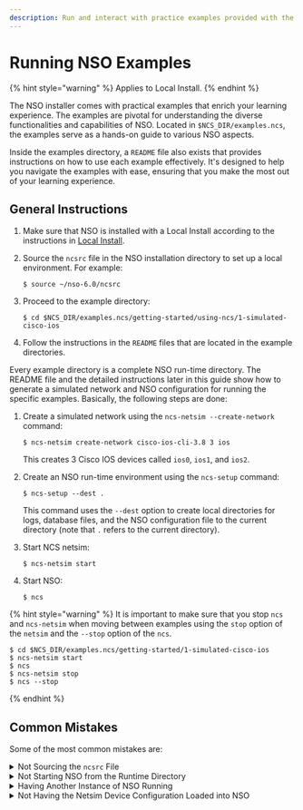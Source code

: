 ```yaml
---
description: Run and interact with practice examples provided with the NSO installer.
---
```


# Running NSO Examples

{% hint style="warning" %}
Applies to Local Install.&#x20;
{% endhint %}

The NSO installer comes with practical examples that enrich your learning experience. The examples are pivotal for understanding the diverse functionalities and capabilities of NSO. Located in `$NCS_DIR/examples.ncs`, the examples serve as a hands-on guide to various NSO aspects.&#x20;

Inside the examples directory, a `README` file also exists that provides instructions on how to use each example effectively. It's designed to help you navigate the examples with ease, ensuring that you make the most out of your learning experience.

## General Instructions <a href="#d5e1220" id="d5e1220"></a>

1. Make sure that NSO is installed with a Local Install according to the instructions in [Local Install](../local-install.md).&#x20;
2.  Source the `ncsrc` file in the NSO installation directory to set up a local environment. For example:

    ```
    $ source ~/nso-6.0/ncsrc
    ```
3.  Proceed to the example directory:

    ```
    $ cd $NCS_DIR/examples.ncs/getting-started/using-ncs/1-simulated-cisco-ios
    ```
4. Follow the instructions in the `README` files that are located in the example directories.

Every example directory is a complete NSO run-time directory. The README file and the detailed instructions later in this guide show how to generate a simulated network and NSO configuration for running the specific examples. Basically, the following steps are done:

1.  Create a simulated network using the `ncs-netsim --create-network` command:

    ```
    $ ncs-netsim create-network cisco-ios-cli-3.8 3 ios
    ```

    This creates 3 Cisco IOS devices called `ios0`, `ios1`, and `ios2`.
2.  Create an NSO run-time environment using the `ncs-setup` command:

    ```
    $ ncs-setup --dest .
    ```

    This command uses the `--dest` option to create local directories for logs, database files, and the NSO configuration file to the current directory (note that `.` refers to the current directory).
3.  Start NCS netsim:

    ```
    $ ncs-netsim start
    ```
4.  Start NSO:

    ```
    $ ncs
    ```

{% hint style="warning" %}
It is important to make sure that you stop `ncs` and `ncs-netsim` when moving between examples using the `stop` option of the `netsim` and the `--stop` option of the `ncs`.

```
$ cd $NCS_DIR/examples.ncs/getting-started/1-simulated-cisco-ios
$ ncs-netsim start
$ ncs
$ ncs-netsim stop
$ ncs --stop
```
{% endhint %}

## Common Mistakes <a href="#d5e1275" id="d5e1275"></a>

Some of the most common mistakes are:

<details>

<summary>Not Sourcing the <code>ncsrc</code> File</summary>

You have not sourced the `ncsrc` file:

```
$ ncs
-bash: ncs: command not found
```

</details>

<details>

<summary>Not Starting NSO from the Runtime Directory</summary>

You are trying to start NSO from a directory that is not set up as a runtime directory.

```
$ ncs
Bad configuration: /etc/ncs/ncs.conf:0: "./state/packages-in-use: \
   Failed to create symlink: no such file or directory"
Daemon died status=21
```

What happened above is that NSO did not find an `ncs.conf` in the local directory so it uses the default in `/etc/ncs/ncs.conf`. That `ncs.conf` says there shall be directories at `./` such as `./state` which is not true. Make sure that you `cd` to the root of the example and check that there is a `ncs.conf` file, and a `cdb-dir` directory.

</details>

<details>

<summary>Having Another Instance of NSO Running</summary>

You already have another instance of NSO running (or the same with netsim):

```
$ ncs
Cannot bind to internal socket 127.0.0.1:4569 : address already in use
Daemon died status=20
$ ncs-netsim start
DEVICE c0 Cannot bind to internal socket 127.0.0.1:5010 : \
  address already in use
Daemon died status=20
FAIL
```

To resolve the above, just stop the running instance of NSO and netsim. Remember that it does not matter where you started the "running" NSO and netsim, there is no need to `cd` back to the other example before stopping.

</details>

<details>

<summary>Not Having the Netsim Device Configuration Loaded into NSO</summary>

Another problem that users run into sometimes is where the netsim device configuration is not loaded into NSO. This can happen if the order of commands is not followed. To resolve this, remove the database files in the `ncs_cdb` directory (keep any files with the `.xml` extension). In this way, NSO will reload the XML initialization files provided by **ncs-setup**.

```
$ ncs --stop
$ cd ncs-cdb/
$ ls
A.cdb
C.cdb
O.cdb
S.cdb
netsim_devices_init.xml
$ rm *.cdb
$ ncs
```

</details>

####
